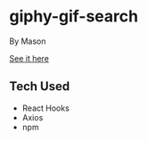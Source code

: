 # giphy-gif-search
By Mason

[See it here](https://musing-babbage-a5a752.netlify.app/)

## Tech Used
- React Hooks
- Axios
- npm
